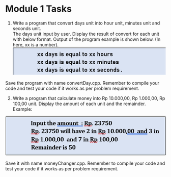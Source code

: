 # Module 1 Tasks
1.	Write a program that convert days unit into hour unit, minutes unit and seconds unit.  
The days unit input by user. Display the result of convert for each unit with below format. Output of the program example is shown below. (In here, xx is a number). 
![](T1.png)

Save the program with name convertDay.cpp. Remember to compile your code and test your code if it works as per problem requirement.

2. Write a program that calculate money into Rp 10.000,00, Rp 1.000,00, Rp 100,00 unit. Display the amount of each unit and the remainder.  Example:

![](T2.png)

Save it with name moneyChanger.cpp.
Remember to compile your code and test your code if it works as per problem requirement.
